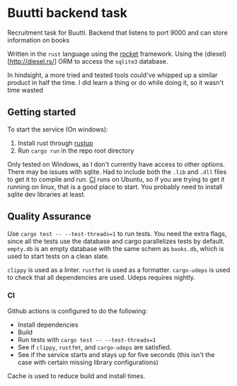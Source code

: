 # Buutti backend task
Recruitment task for Buutti. Backend that listens to port 9000 and can store information on books

Written in the `rust` language using the [rocket](https://rocket.rs/) framework. Using the (diesel)[http://diesel.rs/] ORM to access the `sqlite3` database.

In hindsight, a more tried and tested tools could've whipped up a similar product in half the time. I did learn a thing or do while doing it, so it wasn't time wasted

## Getting started
To start the service (On windows):
1. Install rust through [rustup](https://rustup.rs/)
2. Run `cargo run` in the repo root directory

Only tested on Windows, as I don't currently have access to other options. There may be issues with sqlite. Had to include both the `.lib` and `.dll` files to get it to compile and run. [CI](#ci) runs on Ubuntu, so if you are trying to get it running on linux, that is a good place to start. You probably need to install sqlite dev libraries at least.

## Quality Assurance
Use `cargo test -- --test-threads=1` to run tests. You need the extra flags, since all the tests use the database and cargo parallelizes tests by default. `empty.db` is an empty database with the same schem as `books.db`, which is used to start tests on a clean slate.

`clippy` is used as a linter. `rustfmt` is used as a formatter. `cargo-udeps` is used to check that all dependencies are used. Udeps requires nightly.

### CI
Github actions is configured to do the following:
- Install dependencies
- Build
- Run tests with `cargo test -- --test-threads=1`
- See if `clippy`, `rustfmt`, and `cargo-udeps` are satisfied.
- See if the service starts and stays up for five seconds (this isn't the case with certain missing library configurations)

Cache is used to reduce build and install times.
